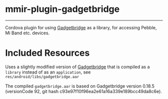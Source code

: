# mmir-plugin-gadgetbridge
----

Cordova plugin for using [Gadgetbridge][1] as a library,
for accessing Pebble, Mi Band etc. devices.

# Included Resources

Uses a slightly modified version of [Gadgetbridge][1] that is compiled
as a `library` instead of as an `application`, see  
`res/android/libs/gadgetbridge.aar`

The compiled `gadgetbridge.aar` is based on Gadgetbridge version 0.18.5
(versionCode 92, git hash c93e97f10f96ea2e61a16a339e189bcc49da8c6e).


[1]: https://github.com/Freeyourgadget/Gadgetbridge
